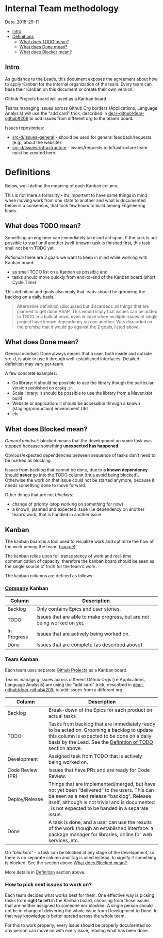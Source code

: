 
# Internal Team methodology

Date: 2018-29-11

* [Intro](#intro)
* [Definitions](#definitions)
  * [What does TODO mean?](#what-does-todo-mean)
  * [What does Done mean?](#what-does-done-mean)
  * [What does Blocker mean?](#what-does-blocker-mean)

## Intro

As guidance to the Leads, this document exposes the agreement about how to apply Kanban for the internal organization of the team. Every team can base their Kanban on this document or create their own version.

Github Projects board will used as a Kanban board.

Teams managing issues across Github Org borders (Applications, Language Analysis)
will use the “add card”  trick, described in [dear-github/dear-github#209](https://github.com/dear-github/dear-github/issues/209#issuecomment-357692288) to add
issues from different org to the team’s board.

Issues repositories:

* [src-d/issues-general](https://github.com/src-d/issues-general) - should be used for general feedback/requests (e.g., about the website)
* [src-d/issues-infrastructure](https://github.com/src-d/issues-infrastructure) - issues/requests to Infrastructure team must be created here.

# Definitions

Below, we'll define the meaning of each Kanban column.

This is not mere a formality - it’s important to have same things in mind when
moving work from one state to another and what is documented below is a
consensus, that took few hours to build among Engineering leads.

## What does TODO mean?

Something an engineer can immediately take and act upon. If the task is not
possible to start until another (well-known) task is finished first, this task
shall not be in TODO yet.

*Rationale* there are 2 goals we want to keep in mind while working with Kanban
board:

* as small TODO list on a Kanban as possible and
* tasks should move quickly from end-to-end of the Kanban board (short Cycle Time)

This definition and goals also imply that leads should be grooming the backlog on a
daily basis.

> Alternative definition (discussed but discarded): all things that are planned to get done ASAP. This would imply that issues can be added to TODO in a bulk at once, even in case when multiple issues of single project have known dependency on one another. Was discarded on the premise that it would go against the 2 goals, listed above.

## What does Done mean?

General mindset: Done always means that a user, both inside and outside src-d,
is able to use it through well-established interfaces. Detailed definition may
vary per-team.

A few concrete examples:

* Go library: it should be possible to use the library though the particular version published on `gopkg.in`
* Scala library: it should be possible to use the library from a Maven/sbt build
* Website or application: it should be accessible through a known (staging/production) environment URL
* etc


## What does Blocked mean?

*General mindset*: blocked means that the development on some task was stopped because something **unexpected has happened**

Obvious/expected dependencies between sequence of tasks don’t need to be marked
as blocking.

Issues from backlog that cannot be done, due to **a known dependency** should
**never** go into the TODO column (thus avoid being blocked).
Otherwise the work on that issue could not be started anymore, because it needs something done to move forward.

Other things that are not *blockers*:

* change of priority (stop working on something for now)
* a known, planned and expected issue (i.e dependency on another team’s work, that is handled in another issue




## Kanban

The kanban board is a tool used to visualize work and optimize the flow of the work
among the team. ([source](https://www.atlassian.com/agile/kanban#kanban-boards))

The kanban relies upon full transparency of work and real-time communication of
capacity, therefore the kanban board should be seen as the single source of
truth for the team's work.

The kanban columns are defined as follows:

### [Company](https://github.com/orgs/src-d/projects/9) Kanban

Column      | Description
------------|------------
Backlog     | Only contains Epics and user stories.
TODO        | Issues that are able to make progress, but are not being worked on yet.
In Progress | Issues that are actively being worked on.
Done        | Issues that are complete (as described above).

### Team Kanban

Each team uses separate [Github Projects](https://github.com/orgs/src-d/projects/) as a Kanban board.

Teams managing issues across different Github Orgs (i.e Applications, Language Analysis) are using the “add card” trick, described in [dear-github/dear-github#209](https://github.com/dear-github/dear-github/issues/209#issuecomment-357692288), to add issues from a different org.


Column           | Description
-----------------|------------
Backlog          | Break-down of the Epics for each product on actual tasks
TODO             | Tasks from backlog that are immediately ready to be acted on. Grooming a backlog to update this column is expected to be done on a daily basis by the Lead. See the [Definition of TODO](#what-does-todo-mean) section above.
Development      | Assigned task from TODO that is actively being worked on.
Code Review (PR) | Issues that have PRs and are ready for Code Review.
Deploy/Release   | Things that are implemented/merged, but have not yet been “delivered” to the users. This can be seen as a next release “backlog”. Release itself, although is not trivial and is documented <elsewhere>, is not expected to be handed in a separate issue.
Done             | A task is done, and a user can use the results of the work though an established interface: a package manager for libraries, online for web services, etc.

On *"blockers"* - a task can be blocked at any stage of the development, so
there is no separate column and Tag is used instead, to signify if something is
blocked. See the section above [What does Blocked mean?](#what-does-blocked-mean).

More details in [Definition](#definition) section above.

### How to pick next issues to work on?

Each team decides what works best for them. One effective way is picking tasks
from **right to left** in the Kanban board, choosing from those issues that are
neither assigned to someone nor blocked. A single person should not be in charge
of delivering the whole issue from Development to Done. In that way knowledge is
better spread across the whole team.

For this to work properly, every issue should be properly documented so any person can move on with every issue, reading what has been done.
